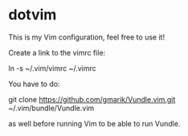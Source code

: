 # dotvim

This is my Vim configuration, feel free to use it!

Create a link to the vimrc file:

ln -s ~/.vim/vimrc ~/.vimrc

You have to do:

git clone https://github.com/gmarik/Vundle.vim.git ~/.vim/bundle/Vundle.vim

as well before running Vim to be able to run Vundle.

